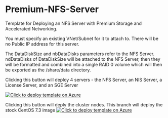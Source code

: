 # Premium-NFS-Server
Template for Deploying an NFS Server with Premium Storage and Accelerated Networking.

You must specify an existing VNet/Subnet for it to attach to.
There will be no Public IP address for this server.

The DataDiskSize and nbDataDisks parameters refer to the NFS Server.  ndDataDisks of DataDiskSize will be attached to the NFS Server, then they will be formatted and combined into a single RAID 0 volume which will then be exported as the /share/data directory. 

Clicking this button will deploy 4 servers - the NFS Server, an NIS Server, a License Server, and an SGE Server

[![Click to deploy template on Azure](http://azuredeploy.net/deploybutton.png "Click to deploy template on Azure")](https://portal.azure.com/#create/Microsoft.Template/uri/https%3A%2F%2Fraw.githubusercontent.com%2Fgrandparoach%2FPremium-NFS-Server%2Fspecial%2Fazuredeploy.json)  



Clicking this button will deply the cluster nodes.  This branch will deploy the stock CentOS 7.3 image 
[![Click to deploy template on Azure](http://azuredeploy.net/deploybutton.png "Click to deploy template on Azure")](https://portal.azure.com/#create/Microsoft.Template/uri/https%3A%2F%2Fraw.githubusercontent.com%2Fgrandparoach%2FPremium-NFS-Server%2Fspecial%2Fcluster.json)  

